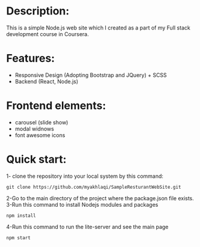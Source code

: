# Description:
This is a simple Node.js web site which I created as a part of my Full stack development course in Coursera.

# Features:
* Responsive Design (Adopting Bootstrap and JQuery) + SCSS
* Backend (React, Node.js)

# Frontend elements:
* carousel (slide show)
* modal widnows 
* font awesome icons

# Quick start:
1- clone the repository into your local system by this command:
```
git clone https://github.com/myakhlaqi/SampleResturantWebSite.git
```
2-Go to the main directory of the project where the package.json file exists.
3-Run this command to install Nodejs modules and packages
```
npm install
```
4-Run this command to run the lite-server and see the main page
```
npm start
```


